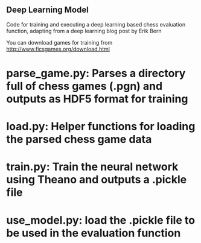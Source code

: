 ## Deep Learning Model

Code for training and executing a deep learning based chess evaluation function, adapting from a deep learning blog post by Erik Bern

You can download games for training from http://www.ficsgames.org/download.html

# parse_game.py:  Parses a directory full of chess games (.pgn) and outputs as HDF5 format for training
# load.py:        Helper functions for loading the parsed chess game data
# train.py:       Train the neural network using Theano and outputs a .pickle file
# use_model.py:   load the .pickle file to be used in the evaluation function
